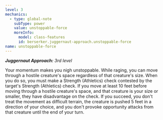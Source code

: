 ```yaml
---
level: 3
mechanics:
  - type: global-note
    subType: power
    value: unstoppable-force
    moreInfo:
      model: class-features
      id: berserker.juggernaut-approach.unstoppable-force
name: unstoppable-force
---
```

_**Juggernaut Approach:** 3rd level_
Your momentum makes you nigh unstoppable. While raging, you can move through a hostile creature's space regardless of that creature's size. When you do so, you must make a Strength (Athletics) check contested by the target's Strength (Athletics) check. If you move at least 10 feet before moving through a hostile creature's space, and that creature is your size or smaller, they have disadvantage on the check. If you succeed, you don't treat the movement as difficult terrain, the creature is pushed 5 feet in a direction of your choice, and you don't provoke opportunity attacks from that creature until the end of your turn.
